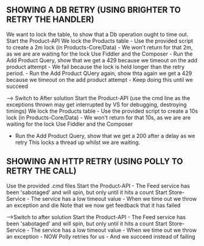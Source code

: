SHOWING A DB RETRY (USING BRIGHTER TO RETRY THE HANDLER)
--------------------------------------------------------
We want to lock the table, to show that a Db operation ought to time out.
Start the Product-API
We lock the Products table
	- Use the provided script to create a 2m lock (in Products-Core/Data)
	- We won't return for that 2m, as we are are waiting for the lock
Use Fiddler and the Composer
	- Run the Add Product Query, show that we get a 429 because we timeout on the add product attempt
	- We fail because the lock is held longer than the retry period.
	- Run the Add Product QUery again, show thta again we get a 429 because we timeout on the add product attempt
	- Keep doing this until we succeed

--> Switch to After solution
Start the Product-API (use the cmd line as the exceptions thrown may get interrupted by VS for debugging, destroying timings)
We lock the Products table
	- Use the provided script to create a 10s lock (in Products-Core/Data)
	- We won't return for that 10s, as we are are waiting for the lock
Use Fiddler and the Composer
  - Run the Add Product Query, show that we get a 200 after a delay as we retry
This locks a thread up whilst we are waiting.


SHOWING AN HTTP RETRY (USING POLLY TO RETRY THE CALL)
-----------------------------------------------------
Use the provided .cmd files
Start the Product-API
	- The Feed service has been 'sabotaged' and will spin, but only until it hits a count
Start Store-Service
	- The service has a low timeout value
    - When we time out we throw an exception and die
Note that we now get feedback that it has failed

-->Switch to after solution
Start the Product-API
	- The Feed service has been 'sabotaged' and will spin, but only until it hits a count
Start Store-Service
	- The service has a low timeout value
    - When we time out we throw an exception
	- NOW Polly retries for us
	- And we succeed instead of failing


	

